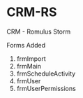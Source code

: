 # CRM-RS
CRM - Romulus Storm


Forms Added
1. frmImport
2. frmMain
3. frmScheduleActivity
4. frmUser
5. frmUserPermissions
